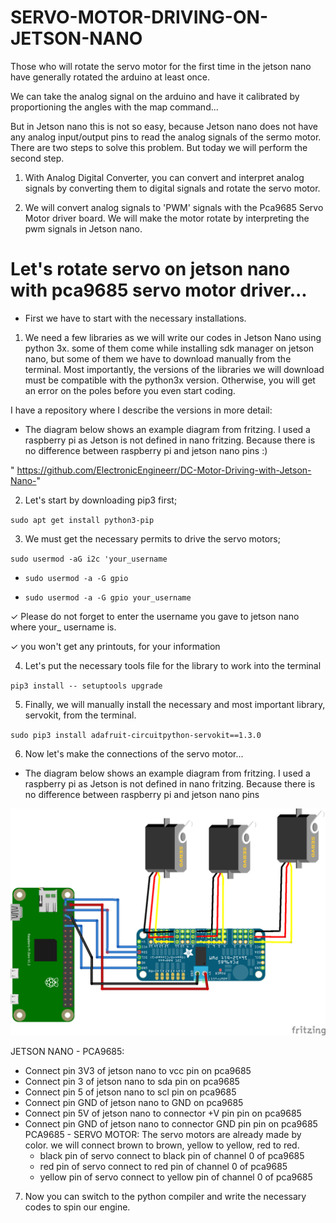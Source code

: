 # SERVO-MOTOR-DRIVING-ON-JETSON-NANO

Those who will rotate the servo motor for the first time in the jetson nano have generally rotated the arduino at least once.

We can take the analog signal on the arduino and have it calibrated by proportioning the angles with the map command...

But in Jetson nano this is not so easy, because Jetson nano does not have any analog input/output pins to read the analog signals of the sermo motor. There are two steps to solve this problem. But today we will perform the second step.

1) With Analog Digital Converter, you can convert and interpret analog signals by converting them to digital signals and rotate the servo motor.

2) We will convert analog signals to 'PWM' signals with the Pca9685 Servo Motor driver board. We will make the motor rotate by interpreting the pwm signals in Jetson nano.

# Let's rotate servo on jetson nano with pca9685 servo motor driver...

- First we have to start with the necessary installations.

1) We need a few libraries as we will write our codes in Jetson Nano using python 3x. some of them come while installing sdk manager on jetson nano, but some of them we have to download manually from the terminal. Most importantly, the versions of the libraries we will download must be compatible with the python3x version. Otherwise, you will get an error on the poles before you even start coding.

 I have a repository where I describe the versions in more detail:
 
  - The diagram below shows an example diagram from fritzing. I used a raspberry pi as Jetson is not defined in nano fritzing. Because there is no difference between raspberry pi and jetson nano pins :)


" https://github.com/ElectronicEngineerr/DC-Motor-Driving-with-Jetson-Nano-"

2) Let's start by downloading pip3 first;

`sudo apt get install python3-pip`

3) We must get the necessary permits to drive the servo motors;

`sudo usermod -aG i2c 'your_username`

- `sudo usermod -a -G gpio`

- `sudo usermod -a -G gpio your_username`

✓ Please do not forget to enter the username you gave to jetson nano where your_ username is.

✓ you won't get any printouts, for your information

4) Let's put the necessary tools file for the library to work into the terminal

`pip3 install -- setuptools upgrade`

5) Finally, we will manually install the necessary and most important library, servokit, from the terminal.

`sudo pip3 install adafruit-circuitpython-servokit==1.3.0`

6) Now let's make the connections of the servo motor...
 - The diagram below shows an example diagram from fritzing. I used a raspberry pi as Jetson is not defined in nano fritzing. Because there is no difference between raspberry pi and jetson nano pins


![JETSON NANO - PCA9685- SERVO MOTORS](https://github.com/ElectronicEngineerr/SERVO-MOTOR-DRIVING-ON-JETSON-NANO/blob/main/Untitled%20Sketch%203_bb.png)


  JETSON NANO - PCA9685:
   -  Connect pin 3V3 of jetson nano to vcc pin on pca9685
   -  Connect pin 3 of jetson nano to sda pin on pca9685
   -  Connect pin 5 of jetson nano to scl pin on pca9685
   -  Connect pin GND of jetson nano to GND  on pca9685
   -  Connect pin 5V of jetson nano to connector +V pin pin on pca9685
   -  Connect pin GND of jetson nano to connector GND pin pin on pca9685
   PCA9685 - SERVO MOTOR:
    The servo motors are already made by color.
    we will connect brown to brown, yellow to yellow, red to red.
        - black pin of servo connect to black pin of channel 0 of pca9685
        - red pin of servo connect to red pin of channel 0 of pca9685
        - yellow pin of servo connect to yellow pin of channel 0 of pca9685


7) Now you can switch to the python compiler and write the necessary codes to spin our engine.
